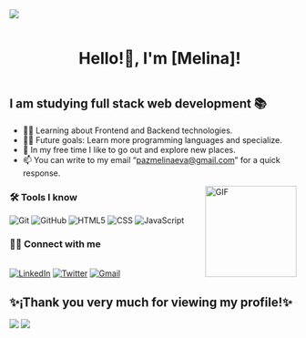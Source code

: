 <img src="https://user-images.githubusercontent.com/73097560/115834477-dbab4500-a447-11eb-908a-139a6edaec5c.gif">
<!--Inicio-->
<div id="user-content-toc">
  <ul align="center">
    <summary><h1 style="display: inline-block">Hello!👋, I'm [Melina]!</h1></summary>
  </ul>
</div>

## I am studying full stack web development 📚

- 👨‍💻 Learning about Frontend and Backend technologies.
- 💪🏼 Future goals: Learn more programming languages and specialize.
- 🧉 In my free time I like to go out and explore new places.
- 📫 You can write to my email “pazmelinaeva@gmail.com” for a quick response.

<img src="https://i.giphy.com/media/v1.Y2lkPTc5MGI3NjExM2w4NmhkNzhtZ3NwaXloeThydjlyZ3BjcXkwYmxzd3hzZHkxdXBnYSZlcD12MV9pbnRlcm5hbF9naWZfYnlfaWQmY3Q9Zw/3o85xyGspig9UUbHc4/giphy.gif" align="right" alt="GIF" height="160px"/>

<h3>🛠 Tools I know</h3> 

  ![Git](https://img.shields.io/badge/Git-F05032?style=for-the-badge&logo=git&logoColor=white)
  ![GitHub](https://img.shields.io/badge/GitHub-100000?style=for-the-badge&logo=github&logoColor=white)
  ![HTML5](https://img.shields.io/badge/HTML5-E34F26?style=for-the-badge&logo=html5&logoColor=white)
  ![CSS](https://img.shields.io/badge/CSS-239120?&style=for-the-badge&logo=css3&logoColor=white)
  ![JavaScript](https://img.shields.io/badge/JavaScript-323330?style=for-the-badge&logo=javascript&logoColor=F7DF1E)

<h3>🤝🏻 Connect with me </h3> 
<br>
<a href="https://www.linkedin.com/in/meliev9/"><img src="https://img.shields.io/badge/linkedin-%230077B5.svg?&style=for-the-badge&logo=linkedin&logoColor=white" alt="LinkedIn" /></a>
<a href="https://x.com/home"><img src="https://img.shields.io/badge/Twitter-1DA1F2?style=for-the-badge&logo=twitter&logoColor=white" alt="Twitter" /></a>
<a href="mailto:pazmelinaeva@gmail.com?subject=Hola%20"><img src="https://img.shields.io/badge/gmail-%23D14836.svg?&style=for-the-badge&logo=gmail&logoColor=white" alt="Gmail"/></a>

<h2>✨¡Thank you very much for viewing my profile!✨</h2> 
<img src="https://media.tenor.com/Rc9fMpcDoKUAAAAi/blankies-pepe.gif"/>

<img src="https://user-images.githubusercontent.com/73097560/115834477-dbab4500-a447-11eb-908a-139a6edaec5c.gif">


